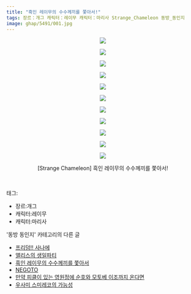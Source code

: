 ```yaml
---
title: "흑인 레이무의 수수께끼를 쫓아서!"
tags: 장르：개그 캐릭터：레이무 캐릭터：마리사 Strange_Chameleon 동방_동인지
image: ghap/5491/001.jpg
---
```

<div class="article">
<p style="text-align: center; clear: none; float: none;"><img src="{{ site.nasurl }}/ghap/5491/001.jpg"/></p>
<p style="text-align: center; clear: none; float: none;"><img src="{{ site.nasurl }}/ghap/5491/002.jpg"/></p>
<p style="text-align: center; clear: none; float: none;"><img src="{{ site.nasurl }}/ghap/5491/003.jpg"/></p>
<p style="text-align: center; clear: none; float: none;"><img src="{{ site.nasurl }}/ghap/5491/004.jpg"/></p>
<p style="text-align: center; clear: none; float: none;"><img src="{{ site.nasurl }}/ghap/5491/005.jpg"/></p>
<p style="text-align: center; clear: none; float: none;"><img src="{{ site.nasurl }}/ghap/5491/006.jpg"/></p>
<p style="text-align: center; clear: none; float: none;"><img src="{{ site.nasurl }}/ghap/5491/007.jpg"/></p>
<p style="text-align: center; clear: none; float: none;"><img src="{{ site.nasurl }}/ghap/5491/008.jpg"/></p>
<p style="text-align: center; clear: none; float: none;"><img src="{{ site.nasurl }}/ghap/5491/009.jpg"/></p>
<p style="text-align: center; clear: none; float: none;"><img src="{{ site.nasurl }}/ghap/5491/010.jpg"/></p>
<p style="text-align: center; clear: none; float: none;"><img src="{{ site.nasurl }}/ghap/5491/011.jpg"/></p>
<p style="text-align: center; clear: none; float: none;">[Strange Chameleon] 흑인 레이무의 수수께끼를 쫓아서!</p>
<p><br/></p>
</div><div class="tagTrail">
<p>태그: </p>
<ul>
<li>장르:개그</li>
<li>캐릭터:레이무</li>
<li>캐릭터:마리사</li>
</ul>
</div><div class="another">
<p>'동방 동인지' 카테고리의 다른 글</p>
<ul>
<li><a href="/2019-01-02-ghap_5507">프리덤!! 사나에</a></li>
<li><a href="/2019-01-02-ghap_5502">앨리스의 생일파티</a></li>
<li><a href="/2019-01-02-ghap_5491">흑인 레이무의 수수께끼를 쫓아서</a></li>
<li><a href="/2018-12-31-ghap_5459">NEGOTO</a></li>
<li><a href="/2018-12-26-ghap_5447">만약 피클이 있는 영원정에 순호와 모토베 이조까지 온다면</a></li>
<li><a href="/2018-12-21-ghap_5376">우사미 스미레코의 가능성</a></li>
</ul>
</div>